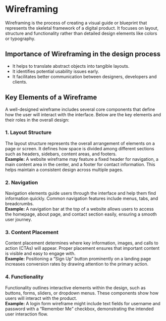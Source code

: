 # Wireframing
Wireframing is the process of creating a visual guide or blueprint that represents the skeletal framework of a digital product. It focuses on layout, structure and functionality rather than detailed design elements like colors or typography.

## Importance of Wireframing in the design process
- It helps to translate abstract objects into tangible layouts.
- It identifies potential usability issues early.
- It facilitates better communication between designers, developers and clients.


## Key Elements of a Wireframe

A well-designed wireframe includes several core components that define how the user will interact with the interface. Below are the key elements and their roles in the overall design:

### 1. Layout Structure
The layout structure represents the overall arrangement of elements on a page or screen. It defines how space is divided among different sections such as headers, sidebars, content areas, and footers.  
**Example:** A website wireframe may feature a fixed header for navigation, a main content area in the center, and a footer for contact information. This helps maintain a consistent design across multiple pages.

### 2. Navigation
Navigation elements guide users through the interface and help them find information quickly. Common navigation features include menus, tabs, and breadcrumbs.  
**Example:** A navigation bar at the top of a website allows users to access the homepage, about page, and contact section easily, ensuring a smooth user journey.

### 3. Content Placement
Content placement determines where key information, images, and calls to action (CTAs) will appear. Proper placement ensures that important content is visible and easy to engage with.  
**Example:** Positioning a “Sign Up” button prominently on a landing page increases conversion rates by drawing attention to the primary action.

### 4. Functionality
Functionality outlines interactive elements within the design, such as buttons, forms, sliders, or dropdown menus. These components show how users will interact with the product.  
**Example:** A login form wireframe might include text fields for username and password with a “Remember Me” checkbox, demonstrating the intended user interaction flow.